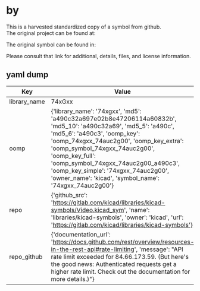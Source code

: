 #  by   
This is a harvested standardized copy of a symbol from github.  
The original project can be found at:  
  
The original symbol can be found in:

Please consult that link for additional, details, files, and license information.  
## yaml dump  
| Key | Value |  
| --- | --- |  
| library_name | 74xGxx |  
| oomp | {'library_name': '74xgxx', 'md5': 'a490c32a697e02b8e47206114a60832b', 'md5_10': 'a490c32a69', 'md5_5': 'a490c', 'md5_6': 'a490c3', 'oomp_key': 'oomp_74xgxx_74auc2g00', 'oomp_key_extra': 'oomp_symbol_74xgxx_74auc2g00', 'oomp_key_full': 'oomp_symbol_74xgxx_74auc2g00_a490c3', 'oomp_key_simple': '74xgxx_74auc2g00', 'owner_name': 'kicad', 'symbol_name': '74xgxx_74auc2g00'} |  
| repo | {'github_src': 'https://gitlab.com/kicad/libraries/kicad-symbols/Video.kicad_sym', 'name': 'libraries/kicad-symbols', 'owner': 'kicad', 'url': 'https://gitlab.com/kicad/libraries/kicad-symbols'} |  
| repo_github | {'documentation_url': 'https://docs.github.com/rest/overview/resources-in-the-rest-api#rate-limiting', 'message': "API rate limit exceeded for 84.66.173.59. (But here's the good news: Authenticated requests get a higher rate limit. Check out the documentation for more details.)"} |  

